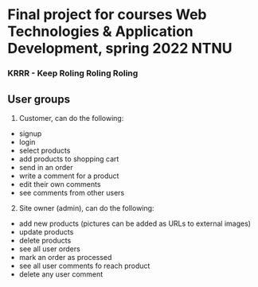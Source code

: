 # Final project for courses Web Technologies & Application Development, spring 2022 NTNU
### KRRR - Keep Roling Roling Roling

## User groups
1. Customer, can do the following:
- signup
- login
- select products
- add products to shopping cart
- send in an order
- write a comment for a product
- edit their own comments
- see comments from other users

2. Site owner (admin), can do the following:
- add new products (pictures can be added as URLs to external images)
- update products
- delete products
- see all user orders
- mark an order as processed
- see all user comments fo reach product
- delete any user comment


